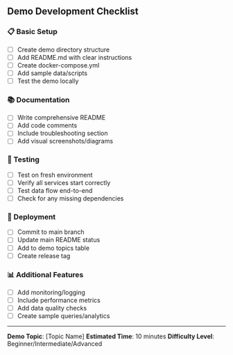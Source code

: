 ## Demo Development Checklist

### 📋 Basic Setup
- [ ] Create demo directory structure
- [ ] Add README.md with clear instructions
- [ ] Create docker-compose.yml
- [ ] Add sample data/scripts
- [ ] Test the demo locally

### 📚 Documentation
- [ ] Write comprehensive README
- [ ] Add code comments
- [ ] Include troubleshooting section
- [ ] Add visual screenshots/diagrams

### 🧪 Testing
- [ ] Test on fresh environment
- [ ] Verify all services start correctly
- [ ] Test data flow end-to-end
- [ ] Check for any missing dependencies

### 🚀 Deployment
- [ ] Commit to main branch
- [ ] Update main README status
- [ ] Add to demo topics table
- [ ] Create release tag

### 📊 Additional Features
- [ ] Add monitoring/logging
- [ ] Include performance metrics
- [ ] Add data quality checks
- [ ] Create sample queries/analytics

---

**Demo Topic**: [Topic Name]
**Estimated Time**: 10 minutes
**Difficulty Level**: Beginner/Intermediate/Advanced 